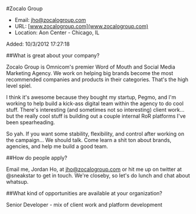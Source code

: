 
#Zocalo Group

* Email: [jho@zocalogroup.com](mailto:jho@zocalogroup.com)
* URL: [www.zocalogroup.com](www.zocalogroup.com)
* Location: Aon Center - Chicago, IL

Added: 10/3/2012 17:27:18

##What is great about your company?

Zocalo Group is Omnicom's premier Word of Mouth and Social Media Marketing Agency. We work on helping big brands become the most recommended companies and products in their categories. That's the high level spiel.



I think it's awesome because they bought my startup, Pegmo, and I'm working to help build a kick-ass digital team within the agency to do cool stuff. There's interesting (and sometimes not so interesting) client work... but the really cool stuff is building out a couple internal RoR platforms I've been spearheading. 



So yah. If you want some stability, flexibility, and control after working on the campaign... We should talk. Come learn a shit ton about brands, agencies, and help me build a good team.

##How do people apply?

Email me, Jordan Ho, at jho@zocalogroup.com or hit me up on twitter at @sneakstar to get in touch. We're closeby, so let's do lunch and chat about whatsup.



##What kind of opportunities are available at your organization?

Senior Developer - mix of client work and platform development

    